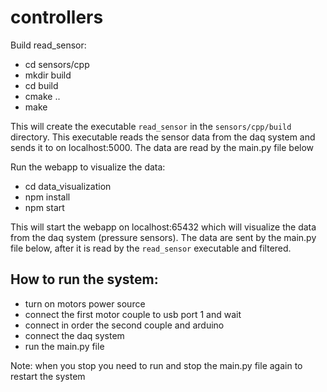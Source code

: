 # controllers
Build read_sensor:
- cd sensors/cpp
- mkdir build
- cd build
- cmake ..
- make

This will create the executable `read_sensor` in the `sensors/cpp/build` directory. This executable reads the sensor data from the daq system and sends it to on localhost:5000. The data are read by the main.py file below

Run the webapp to visualize the data:
- cd data_visualization
- npm install
- npm start

This will start the webapp on localhost:65432 which will visualize the data from the daq system (pressure sensors). The data are sent by the main.py file below, after it is read by the `read_sensor` executable and filtered.

How to run the system:
- 
- turn on motors power source
- connect the first motor couple to usb port 1 and wait
- connect in order the second couple and arduino
- connect the daq system
- run the main.py file

Note: when you stop you need to run and stop the main.py file again to restart the system
